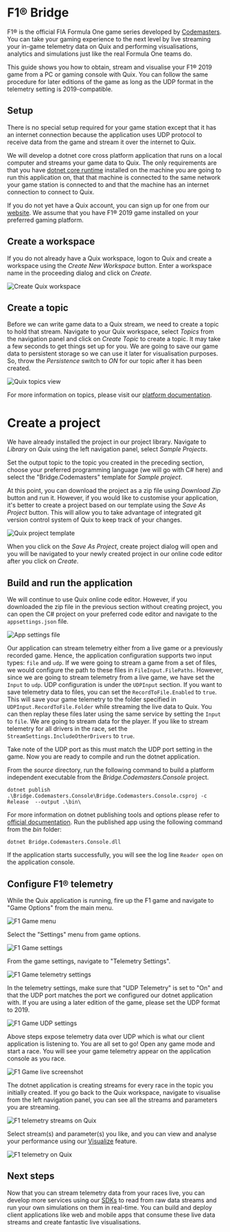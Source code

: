 # F1&reg; Bridge

F1&reg; is the official FIA Formula One game series developed by [Codemasters](https://www.codemasters.com). You can take your gaming experience to the next level by live streaming your in-game telemetry data on Quix and performing visualisations, analytics and simulations just like the real Formula One teams do.

This guide shows you how to obtain, stream and visualise your F1&reg; 2019 game from a PC or gaming console with Quix. You can follow the same procedure for later editions of the game as long as the UDP format in the telemetry setting is 2019-compatible.

## Setup

There is no special setup required for your game station except that it has an internet connection because the application uses UDP protocol to receive data from the game and stream it over the internet to Quix.

We will develop a dotnet core cross platform application that runs on a local computer and streams your game data to Quix. The only requirements are that you have [dotnet core runtime](https://dotnet.microsoft.com/download/dotnet/3.0) installed on the machine you are going to run this application on, that that machine is connected to the same network your game station is connected to and that the machine has an internet connection to connect to Quix.

If you do not yet have a Quix account, you can sign up for one from our [website](https://quix.ai). We assume that you have F1&reg; 2019 game installed on your preferred gaming platform.

## Create a workspace

If you do not already have a Quix workspace, logon to Quix and create a workspace using the _Create New Workspace_ button. Enter a workspace name in the proceeding dialog and click on _Create_.

![Create Quix workspace](docs/images/quix_workspace_home.png)

## Create a topic

Before we can write game data to a Quix stream, we need to create a topic to hold that stream. Navigate to your Quix workspace, select _Topics_ from the navigation panel and click on _Create Topic_ to create a topic. It may take a few seconds to get things set up for you. We are going to save our game data to persistent storage so we can use it later for visualisation purposes. So, throw the _Persistence_ switch to _ON_ for our topic after it has been created.

![Quix topics view](docs/images/quix_topics_page.png)

For more information on topics, please visit our [platform documentation](https://documentation-40c5b57b-a938-4925-93a9-25df5a64e54f.platform.quix.ai/topics/).

# Create a project

We have already installed the project in our project library. Navigate to _Library_ on Quix using the left navigation panel, select _Sample Projects_.

Set the output topic to the topic you created in the preceding section, choose your preferred programming language (we will go with C# here) and select the "Bridge.Codemasters" template for _Sample project_.

At this point, you can download the project as a zip file using _Download Zip_ button and run it. However, if you would like to customise your application, it's better to create a project based on our template using the _Save As Project_ button. This will allow you to take advantage of integrated git version control system of Quix to keep track of your changes.

![Quix project template](docs/images/quix_sample_project.png)

When you click on the _Save As Project_, create project dialog will open and you will be navigated to your newly created project in our online code editor after you click on _Create_.

## Build and run the application

We will continue to use Quix online code editor. However, if you downloaded the zip file in the previous section without creating project, you can open the C# project on your preferred code editor and navigate to the `appsettings.json` file.

![App settings file](docs/images/quix_app_settings.png)

Our application can stream telemetry either from a live game or a previously recorded game. Hence, the application configuration supports two input types: `file` and `udp`. If we were going to stream a game from a set of files, we would configure the path to these files in `FileInput.FilePaths`. However, since we are going to stream telemetry from a live game, we have set the `Input` to `udp`. UDP configuration is under the `UDPInput` section. If you want to save telemetry data to files, you can set the `RecordToFile.Enabled` to `true`. This will save your game telemetry to the folder specified in `UDPInput.RecordToFile.Folder` while streaming the live data to Quix. You can then replay these files later using the same service by setting the `Input` to `file`. We are going to stream data for the player. If you like to stream telemetry for all drivers in the race, set the `StreamSettings.IncludeOtherDrivers` to `true`.

Take note of the UDP port as this must match the UDP port setting in the game. Now you are ready to compile and run the dotnet application.

From the _source_ directory, run the following command to build a platform independent executable from the _Bridge.Codemasters.Console_ project.

```
dotnet publish .\Bridge.Codemasters.Console\Bridge.Codemasters.Console.csproj -c Release  --output .\bin\
```

For more information on dotnet publishing tools and options please refer to [official documentation](https://docs.microsoft.com/en-us/dotnet/core/tools/dotnet-publish). Run the published app using the following command from the _bin_ folder:

```
dotnet Bridge.Codemasters.Console.dll
```
If the application starts successfully, you will see the log line `Reader open` on the application console.

## Configure F1&reg; telemetry

While the Quix application is running, fire up the F1 game and navigate to "Game Options" from the main menu.

![F1 Game menu](docs/images/game_options.png)

Select the "Settings" menu from game options.

![F1 Game settings](docs/images/game_settings.png)

From the game settings, navigate to "Telemetry Settings".

![F1 Game telemetry settings](docs/images/game_telemetry_settings.png)

In the telemetry settings, make sure that "UDP Telemetry" is set to "On" and that the UDP port matches the port we configured our dotnet application with. If you are using a later edition of the game, please set the UDP format to 2019.

![F1 Game UDP settings](docs/images/game_udp_settings.png)

Above steps expose telemetry data over UDP which is what our client application is listening to. You are all set to go! Open any game mode and start a race. You will see your game telemetry appear on the application console as you race.

![F1 Game live screenshot](docs/images/game_live_screen.png)

The dotnet application is creating streams for every race in the topic you initially created. If you go back to the Quix workspace, navigate to visualise from the left navigation panel, you can see all the streams and parameters you are streaming.

![F1 telemetry streams on Quix](docs/images/quix_select_streams.png)

Select stream(s) and parameter(s) you like, and you can view and analyse your performance using our [Visualize](https://documentation-40c5b57b-a938-4925-93a9-25df5a64e54f.platform.quix.ai/visualise/) feature.

![F1 telemetry on Quix](docs/images/quix_visualise.png)

## Next steps

Now that you can stream telemetry data from your races live, you can develop more services using our [SDKs](https://documentation-40c5b57b-a938-4925-93a9-25df5a64e54f.platform.quix.ai) to read from raw data streams and run your own simulations on them in real-time. You can build and deploy client applications like web and mobile apps that consume these live data streams and create fantastic live visualisations.
